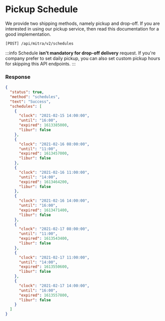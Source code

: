 # Pickup Schedule
We provide two shipping methods, namely pickup and drop-off. If you are interested in using our pickup service, then read this documentation for a good implementation. 

```shell
[POST] /api/mitra/v2/schedules
```

:::info
Schedule **isn't mandatory for drop-off delivery** request. If you're company prefer to set daily pickup, you can also set custom pickup hours for skipping this API endpoints.
:::

### Response
```json
{
  "status": true,
  "method": "schedules",
  "text": "Success",
  "schedules": [
    {
      "clock": "2021-02-15 14:00:00",
      "until": "16:00",
      "expired": 1613385000,
      "libur": false
    },
    {
      "clock": "2021-02-16 08:00:00",
      "until": "11:00",
      "expired": 1613457000,
      "libur": false
    },
    {
      "clock": "2021-02-16 11:00:00",
      "until": "14:00",
      "expired": 1613464200,
      "libur": false
    },
    {
      "clock": "2021-02-16 14:00:00",
      "until": "16:00",
      "expired": 1613471400,
      "libur": false
    },
    {
      "clock": "2021-02-17 08:00:00",
      "until": "11:00",
      "expired": 1613543400,
      "libur": false
    },
    {
      "clock": "2021-02-17 11:00:00",
      "until": "14:00",
      "expired": 1613550600,
      "libur": false
    },
    {
      "clock": "2021-02-17 14:00:00",
      "until": "16:00",
      "expired": 1613557800,
      "libur": false
    }
  ]
}
```
